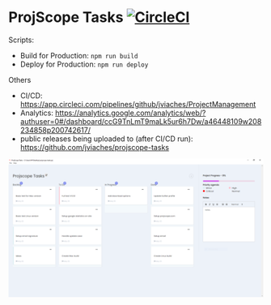 # ProjScope Tasks [![CircleCI](https://circleci.com/gh/jviaches/ProjectManagement.svg?style=svg&circle-token=86a50678b374411f0d424c2eb762b1a8ad109511)](https://app.circleci.com/pipelines/github/jviaches/ProjectManagement?branch=main)

Scripts:
- Build for Production: `npm run build`
- Deploy for Production: `npm run deploy`

Others

- CI/CD: https://app.circleci.com/pipelines/github/jviaches/ProjectManagement
- Analytics: https://analytics.google.com/analytics/web/?authuser=0#/dashboard/ccG9TnLmT9maLk5ur6h7Dw/a46448109w208234858p200742617/
- public releases being uploaded to (after CI/CD run): https://github.com/jviaches/projscope-tasks


![Dashboard](https://github.com/jviaches/ProjectManagement/blob/main/images/dashboard.PNG) 
